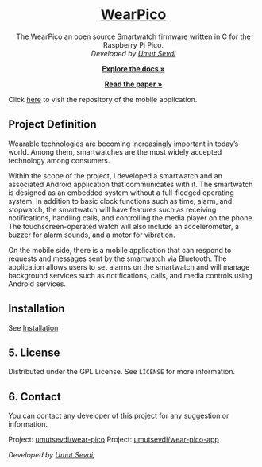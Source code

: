 <p align="center">
  <a href="https://github.com/umutsevdi/wear-pico">
  <h1 align="center">WearPico</h1>
  </a>
<p align="center">  
The WearPico an open source Smartwatch firmware written in C for the Raspberry Pi Pico.
  <br/>
    <i>Developed by <a href="https://github.com/umutsevdi">Umut Sevdi</a></i>
<p align="center"><a href="https://github.com/umutsevdi/wear-pico/wiki/"><strong>Explore the docs »
</strong></a></p>
<p align="center"><a href="Paper.pdf"><strong>Read the paper »
</strong></a></p>

Click [here](https://github.com/umutsevdi/wear-pico-app) to visit the repository of the
mobile application.


## Project Definition

Wearable technologies are becoming increasingly important in today’s world. Among
them, smartwatches are the most widely accepted technology among consumers.

Within the scope of the project, I developed a smartwatch and an associated
Android application that communicates with it. The smartwatch is designed as an
embedded system without a full-fledged operating system. In addition to basic clock
functions such as time, alarm, and stopwatch, the smartwatch will have features such
as receiving notifications, handling calls, and controlling the media player on the
phone. The touchscreen-operated watch will also include an accelerometer, a buzzer
for alarm sounds, and a motor for vibration.

On the mobile side, there is a  mobile application that can respond to requests and
messages sent by the smartwatch via Bluetooth. The application allows users to set
alarms on the smartwatch and will manage background services such as notifications,
calls, and media controls using Android services.

## Installation
See [Installation](wiki/Installation)

## 5. License

Distributed under the GPL License. See `LICENSE` for more information.

<p id="contact">

## 6. Contact

You can contact any developer of this project for any suggestion or information.

Project: [umutsevdi/wear-pico](https://github.com/umutsevdi/wear-pico)
Project: [umutsevdi/wear-pico-app](https://github.com/umutsevdi/wear-pico-app)

<i>Developed by <a href="https://github.com/umutsevdi">Umut Sevdi</a>, 
